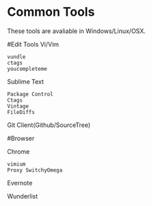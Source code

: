 Common Tools
========
These tools are avaliable in Windows/Linux/OSX.



#Edit Tools
Vi/Vim

	vundle
	ctags
	youcompleteme

Sublime Text
	
	Package Control
	Ctags
	Vintage
	FileDiffs
	

Git Client(Github/SourceTree)


#Browser

Chrome

	vimium
	Proxy SwitchyOmega

Evernote

Wunderlist
